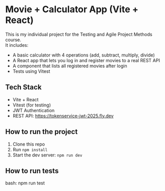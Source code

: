 # Movie + Calculator App (Vite + React)

This is my individual project for the Testing and Agile Project Methods course.  
It includes:

- A basic calculator with 4 operations (add, subtract, multiply, divide)
- A React app that lets you log in and register movies to a real REST API
- A component that lists all registered movies after login
- Tests using Vitest

## Tech Stack

- Vite + React
- Vitest (for testing)
- JWT Authentication
- REST API: https://tokenservice-jwt-2025.fly.dev

## How to run the project

1. Clone this repo
2. Run `npm install`
3. Start the dev server: `npm run dev`

## How to run tests

bash:
npm run test
